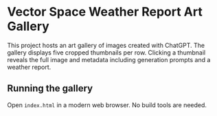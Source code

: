# Vector Space Weather Report Art Gallery

This project hosts an art gallery of images created with ChatGPT. The gallery displays five cropped thumbnails per row. Clicking a thumbnail reveals the full image and metadata including generation prompts and a weather report.

## Running the gallery

Open `index.html` in a modern web browser. No build tools are needed.
